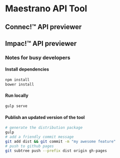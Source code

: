 # Maestrano API Tool

## Connec!™ API previewer

## Impac!™ API previewer

### Notes for busy developers

#### Install dependencies
```bash
npm install
bower install
```

#### Run locally
```bash
gulp serve
```

#### Publish an updated version of the tool
```bash
# generate the distribution package
gulp
# add a friendly commit message
git add dist && git commit -m "my awesome feature"
# push to github pages
git subtree push --prefix dist origin gh-pages
```